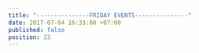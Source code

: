 ```yaml
---
title: "---------------FRIDAY EVENTS---------------"
date: 2017-07-04 16:33:00 +07:00
published: false
position: 23
---
```


